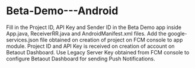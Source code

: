# Beta-Demo---Android

Fill in the Project ID, API Key and Sender ID in the Beta Demo app inside App.java, ReceiverRR.java and AndroidManifest.xml files. Add the google-services.json file obtained on creation of project on FCM console to app module. Project ID and API Key is received on creation of account on Betaout Dashboard. Use Legacy Server Key obtained from FCM console to configure Betaout Dashboard for sending Push Notifications.
